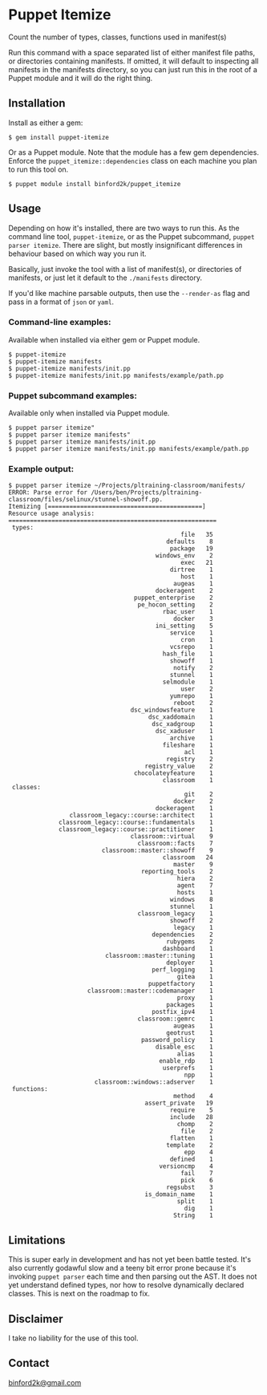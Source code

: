 # Puppet Itemize

Count the number of types, classes, functions used in manifest(s)

Run this command with a space separated list of either manifest file paths, or
directories containing manifests. If omitted, it will default to inspecting all
manifests in the manifests directory, so you can just run this in the root of a
Puppet module and it will do the right thing.

## Installation

Install as either a gem:

```
$ gem install puppet-itemize
```

Or as a Puppet module. Note that the module has a few gem dependencies. Enforce
the `puppet_itemize::dependencies` class on each machine you plan to run this
tool on.

```
$ puppet module install binford2k/puppet_itemize
```

## Usage

Depending on how it's installed, there are two ways to run this. As the command
line tool, `puppet-itemize`, or as the Puppet subcommand, `puppet parser itemize`.
There are slight, but mostly insignificant differences in behaviour based on
which way you run it.

Basically, just invoke the tool with a list of manifest(s), or directories of
manifests, or just let it default to the `./manifests` directory.

If you'd like machine parsable outputs, then use the `--render-as` flag and
pass in a format of `json` or `yaml`.

### Command-line examples:
Available when installed via either gem or Puppet module.

```
$ puppet-itemize
$ puppet-itemize manifests
$ puppet-itemize manifests/init.pp
$ puppet-itemize manifests/init.pp manifests/example/path.pp
```

### Puppet subcommand examples:
Available only when installed via Puppet module.

```
$ puppet parser itemize"
$ puppet parser itemize manifests"
$ puppet parser itemize manifests/init.pp
$ puppet parser itemize manifests/init.pp manifests/example/path.pp
```

### Example output:
```
$ puppet parser itemize ~/Projects/pltraining-classroom/manifests/
ERROR: Parse error for /Users/ben/Projects/pltraining-classroom/files/selinux/stunnel-showoff.pp.
Itemizing [===========================================]
Resource usage analysis:
==========================================================
 types:
                                                file   35
                                            defaults    8
                                             package   19
                                         windows_env    2
                                                exec   21
                                             dirtree    1
                                                host    1
                                              augeas    1
                                         dockeragent    2
                                   puppet_enterprise    2
                                    pe_hocon_setting    2
                                           rbac_user    1
                                              docker    3
                                         ini_setting    5
                                             service    1
                                                cron    1
                                             vcsrepo    1
                                           hash_file    1
                                             showoff    1
                                              notify    2
                                             stunnel    1
                                           selmodule    1
                                                user    2
                                             yumrepo    1
                                              reboot    2
                                  dsc_windowsfeature    1
                                       dsc_xaddomain    1
                                        dsc_xadgroup    1
                                         dsc_xaduser    1
                                             archive    1
                                           fileshare    1
                                                 acl    1
                                            registry    2
                                      registry_value    2
                                   chocolateyfeature    1
                                           classroom    1
 classes:
                                                 git    2
                                              docker    2
                                         dockeragent    1
                 classroom_legacy::course::architect    1
              classroom_legacy::course::fundamentals    1
              classroom_legacy::course::practitioner    1
                                  classroom::virtual    9
                                    classroom::facts    7
                          classroom::master::showoff    9
                                           classroom   24
                                              master    9
                                     reporting_tools    2
                                               hiera    2
                                               agent    7
                                               hosts    1
                                             windows    8
                                             stunnel    1
                                    classroom_legacy    1
                                             showoff    2
                                              legacy    1
                                        dependencies    2
                                            rubygems    2
                                           dashboard    1
                           classroom::master::tuning    1
                                            deployer    1
                                        perf_logging    1
                                               gitea    1
                                       puppetfactory    1
                      classroom::master::codemanager    1
                                               proxy    1
                                            packages    1
                                        postfix_ipv4    1
                                    classroom::gemrc    1
                                              augeas    1
                                            geotrust    1
                                     password_policy    1
                                         disable_esc    1
                                               alias    1
                                          enable_rdp    1
                                           userprefs    1
                                                 npp    1
                        classroom::windows::adserver    1
 functions:
                                              method    4
                                      assert_private   19
                                             require    5
                                             include   28
                                               chomp    2
                                                file    2
                                             flatten    1
                                            template    2
                                                 epp    4
                                             defined    1
                                          versioncmp    4
                                                fail    7
                                                pick    6
                                            regsubst    3
                                      is_domain_name    1
                                               split    1
                                                 dig    1
                                              String    1
```

## Limitations

This is super early in development and has not yet been battle tested. It's also
currently godawful slow and a teeny bit error prone because it's invoking
`puppet parser` each time and then parsing out the AST. It does not yet understand
defined types, nor how to resolve dynamically declared classes. This is next on the
roadmap to fix.


## Disclaimer

I take no liability for the use of this tool.

Contact
-------

binford2k@gmail.com

